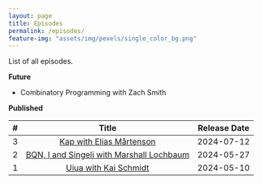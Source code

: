 ```yaml
---
layout: page
title: Episodes
permalink: /episodes/
feature-img: "assets/img/pexels/single_color_bg.png"
---
```


List of all episodes.

**Future**

* Combinatory Programming with Zach Smith

**Published**

|   #   |                                            Title                                             | Release Date |
| :---: | :------------------------------------------------------------------------------------------: | :----------: |
|   3   |         [Kap with Elias Mårtenson](https://tacittalk.com/2024/06/03/Episode-3.html)          |  2024-07-12  |
|   2   | [BQN, I and Singeli with Marshall Lochbaum](https://tacittalk.com/2024/05/27/Episode-2.html) |  2024-05-27  |
|   1   |           [Uiua with Kai Schmidt](https://tacittalk.com/2024/05/10/Episode-1.html)           |  2024-05-10  |
